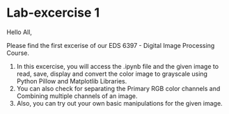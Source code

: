 # Lab-excercise 1

Hello All, 

Please find the first excerise of our EDS 6397 - Digital Image Processing Course. 

1. In this excercise, you will access the .ipynb file and the given image to read, save, display and convert the color image to grayscale using Python Pillow and Matplotlib Libraries.
2. You can also check for separating the Primary RGB color channels and Combining multiple channels of an image.
3. Also, you can try out your own basic manipulations for the given image.

